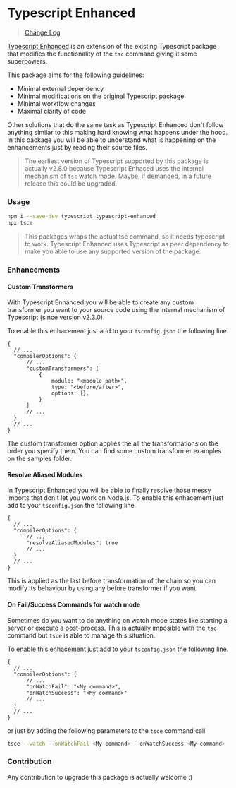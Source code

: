 Typescript Enhanced
===================

> [Change Log](https://github.com/Rzial/typescript-enhanced/blob/master/CHANGES.md)

[Typescript Enhanced](https://github.com/Rzial/typescript-enhanced) is an
extension of the existing Typescript package that modifies the functionality of
the `tsc` command giving it some superpowers.

This package aims for the following guidelines:
* Minimal external dependency
* Minimal modifications on the original Typescript package
* Minimal workflow changes 
* Maximal clarity of code

Other solutions that do the same task as Typescript Enhanced don't follow
anything similar to this making hard knowing what happens under the hood. In
this package you will be able to understand what is happening on the
enhancements just by reading their source files.

> The earliest version of Typescript supported by this package is actually v2.8.0 because
Typescript Enhaced uses the internal mechanism of `tsc` watch mode. Maybe, if demanded,
in a future release this could be upgraded.


### Usage
```bash
npm i --save-dev typescript typescript-enhanced
npx tsce
```

> This packages wraps the actual tsc command, so it needs typescript to work.
> Typescript Enhanced uses Typescript as peer dependency to make you able to
> use any supported version of the package.

### Enhancements
#### Custom Transformers
With Typescript Enhanced you will be able to create any custom transformer you
want to your source code using the internal mechanism of Typescript (since
version v2.3.0).

To enable this enhacement just add to your `tsconfig.json` the following line.
```json5
{
  // ...
  "compilerOptions": {
      // ...
      "customTransformers": [
          {
              module: "<module path>",
              type: "<before/after>",
              options: {},
          }
      ]
      // ...
  }
  // ...
}
```

The custom transformer option applies the all the transformations on the order
you specify them. You can find some custom transformer examples on the
samples folder.

#### Resolve Aliased Modules
In Typescript Enhanced you will be able to finally resolve those messy imports 
that don't let you work on Node.js.
To enable this enhacement just add to your `tsconfig.json` the following line.
```json5
{
  // ...
  "compilerOptions": {
      // ...
      "resolveAliasedModules": true
      // ...
  }
  // ...
}
```

This is applied as the last before transformation of the chain so you can
modify its behaviour by using any before transformer if you want.

#### On Fail/Success Commands for watch mode
Sometimes do you want to do anything on watch mode states like starting a
server or execute a post-process. This is actually imposible with the `tsc`
command but `tsce` is able to manage this situation.

To enable this enhacement just add to your `tsconfig.json` the following line.
```json5
{
  // ...
  "compilerOptions": {
      // ...
      "onWatchFail": "<My command>",
      "onWatchSuccess": "<My command>"
      // ...
  }
  // ...
}
```

or just by adding the following parameters to the `tsce` command call

```bash
tsce --watch --onWatchFail <My command> --onWatchSuccess <My command>
```
### Contribution
Any contribution to upgrade this package is actually welcome :)
